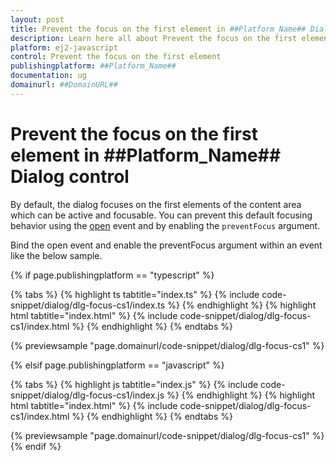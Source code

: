 ```yaml
---
layout: post
title: Prevent the focus on the first element in ##Platform_Name## Dialog control | Syncfusion
description: Learn here all about Prevent the focus on the first element in Syncfusion ##Platform_Name## Dialog control of Syncfusion Essential JS 2 and more.
platform: ej2-javascript
control: Prevent the focus on the first element 
publishingplatform: ##Platform_Name##
documentation: ug
domainurl: ##DomainURL##
---
```


# Prevent the focus on the first element in ##Platform_Name## Dialog control

By default, the dialog focuses on the first elements of the content area which can be active and focusable. You can prevent this default focusing behavior using the [open](../../api/dialog/#open) event and by enabling the `preventFocus` argument.

Bind the open event and enable the preventFocus argument within an event like the below sample.

{% if page.publishingplatform == "typescript" %}

 {% tabs %}
{% highlight ts tabtitle="index.ts" %}
{% include code-snippet/dialog/dlg-focus-cs1/index.ts %}
{% endhighlight %}
{% highlight html tabtitle="index.html" %}
{% include code-snippet/dialog/dlg-focus-cs1/index.html %}
{% endhighlight %}
{% endtabs %}
        
{% previewsample "page.domainurl/code-snippet/dialog/dlg-focus-cs1" %}

{% elsif page.publishingplatform == "javascript" %}

{% tabs %}
{% highlight js tabtitle="index.js" %}
{% include code-snippet/dialog/dlg-focus-cs1/index.js %}
{% endhighlight %}
{% highlight html tabtitle="index.html" %}
{% include code-snippet/dialog/dlg-focus-cs1/index.html %}
{% endhighlight %}
{% endtabs %}

{% previewsample "page.domainurl/code-snippet/dialog/dlg-focus-cs1" %}
{% endif %}